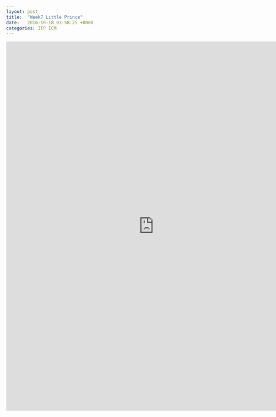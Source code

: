 ```yaml
---
layout: post
title:  "Week7 Little Prince"
date:   2016-10-18 03:58:25 +0000
categories: ITP ICM
---
```


<iframe src="http://itp.cgao.me/code/itp/icm/w7/" width="800" height="1000" frameBorder="0"></iframe>
